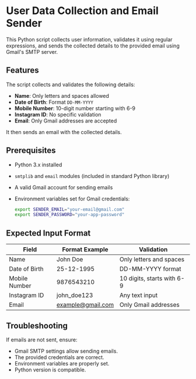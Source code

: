 # User Data Collection and Email Sender

This Python script collects user information, validates it using regular expressions, and sends the collected details to the provided email using Gmail's SMTP server.

## Features

The script collects and validates the following details:
- **Name**: Only letters and spaces allowed
- **Date of Birth**: Format `DD-MM-YYYY`
- **Mobile Number**: 10-digit number starting with 6-9
- **Instagram ID**: No specific validation
- **Email**: Only Gmail addresses are accepted

It then sends an email with the collected details.

## Prerequisites

- Python 3.x installed
- `smtplib` and `email` modules (included in standard Python library)
- A valid Gmail account for sending emails
- Environment variables set for Gmail credentials:

  ```sh
  export SENDER_EMAIL="your-email@gmail.com"
  export SENDER_PASSWORD="your-app-password"
  ```

## Expected Input Format

| Field           | Format Example         | Validation |
|---------------|---------------------|------------|
| Name          | John Doe            | Only letters and spaces |
| Date of Birth | 25-12-1995          | DD-MM-YYYY format |
| Mobile Number | 9876543210          | 10 digits, starts with 6-9 |
| Instagram ID  | john_doe123         | Any text input |
| Email         | example@gmail.com   | Only Gmail addresses |



## Troubleshooting

If emails are not sent, ensure:
- Gmail SMTP settings allow sending emails.
- The provided credentials are correct.
- Environment variables are properly set.
- Python version is compatible.

